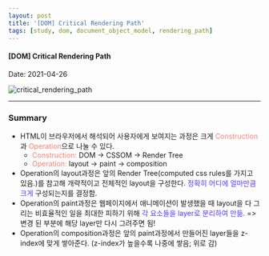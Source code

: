 ```yaml
---
layout: post
title: '[DOM] Critical Rendering Path'
tags: [study, dom, document_object_model, rendering_path]
---
```


#### [DOM] Critical Rendering Path

Date: 2021-04-26

![critical_rendering_path](https://user-images.githubusercontent.com/58647487/116125826-ee9c6e80-a700-11eb-949a-8e0a698c6907.jpg)

---

### Summary

- HTML이 브라우저에서 해석되어 사용자에게 보여지는 과정은 크게 <span style="color:salmon">Construction</span>과 <span style="color:salmon">Operation</span>으로 나눌 수 있다.
  - <span style="color:salmon">Construction:</span> DOM -> CSSOM -> Render Tree
  - <span style="color:salmon">Operation:</span> layout -> paint -> composition
- Operation의 layout과정은 앞의 Render Tree(computed css rules를 가지고 있음.)를 참고해 개략적이고 전체적인 layout을 구성한다. <span style="color:#5733FF;">정확히 어디에 얼마만큼 크게</span> 구성되는지를 결정함.
- Operation의 paint과정은 웹페이지에서 애니메이션이 발생했을 때 layout을 다 그리는 비효율적인 일을 최대한 피하기 위해 <span style="color:#5733FF;">각 요소들을 layer로 분리하여 만듦.</span> => 변경 된 부분에 해당 layer만 다시 그려주면 됨!
- Operation의 composition과정은 앞의 paint과정에서 만들어진 layer들을 z-index에 맞게 쌓아준다. (z-index가 높을수록 나중에 쌓음; 위로 감)
